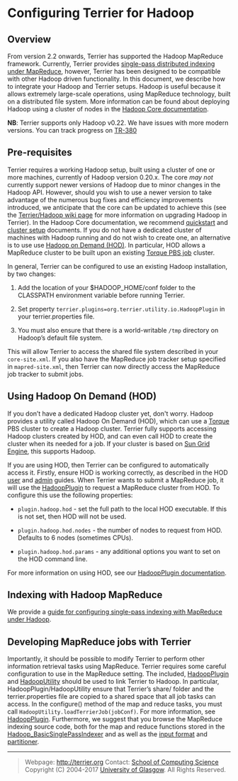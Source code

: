 Configuring Terrier for Hadoop
==============================

Overview
--------

From version 2.2 onwards, Terrier has supported the Hadoop MapReduce framework. Currently, Terrier provides [single-pass distributed indexing under MapReduce](hadoop_indexing.html), however, Terrier has been designed to be compatible with other Hadoop driven functionality. In this document, we describe how to integrate your Hadoop and Terrier setups. Hadoop is useful because it allows extremely large-scale operations, using MapReduce technology, built on a distributed file system. More information can be found about deploying Hadoop using a cluster of nodes in the [Hadoop Core documentation](http://hadoop.apache.org/core/docs/current/).

**NB**: Terrier supports only Hadoop v0.22. We have issues with more modern versions. You can track progress on [TR-380](http://terrier.org/issues/browse/TR-380)

Pre-requisites
--------------

Terrier requires a working Hadoop setup, built using a cluster of one or more machines, currently of Hadoop version 0.20.x. The core *may not* currently support newer versions of Hadoop due to minor changes in the Hadoop API. However, should you wish to use a newer version to take advantage of the numerous bug fixes and efficiency improvements introduced, we anticipate that the core can be updated to achieve this (see the [Terrier/Hadoop wiki page](http://ir.dcs.gla.ac.uk/wiki/Terrier/Hadoop) for more information on upgrading Hadoop in Terrier). In the Hadoop Core documentation, we recommend [quickstart](http://hadoop.apache.org/docs/r0.19.0/quickstart.html) and [cluster setup](http://hadoop.apache.org/docs/r0.19.0/cluster_setup.html) documents. If you do not have a dedicated cluster of machines with Hadoop running and do not wish to create one, an alternative is to use use [Hadoop on Demand (HOD)](http://hadoop.apache.org/docs/r0.19.0/hod_user_guide.html). In particular, HOD allows a MapReduce cluster to be built upon an existing [Torque PBS job](http://www.adaptivecomputing.com/products/open-source/torque/) cluster.

In general, Terrier can be configured to use an existing Hadoop installation, by two changes:

1.  Add the location of your $HADOOP\_HOME/conf folder to the CLASSPATH environment variable before running Terrier.

2.  Set property `terrier.plugins=org.terrier.utility.io.HadoopPlugin` in your terrier.properties file.

3.  You must also ensure that there is a world-writable `/tmp` directory on Hadoop’s default file system.

This will allow Terrier to access the shared file system described in your `core-site.xml`. If you also have the MapReduce job tracker setup specified in `mapred-site.xml`, then Terrier can now directly access the MapReduce job tracker to submit jobs.

Using Hadoop On Demand (HOD)
----------------------------

If you don’t have a dedicated Hadoop cluster yet, don't worry. Hadoop provides a utility called Hadoop On Demand (HOD), which can use a [Torque](http://www.adaptivecomputing.com/products/open-source/torque/) PBS cluster to create a Hadoop cluster. Terrier fully supports accessing Hadoop clusters created by HOD, and can even call HOD to create the cluster when its needed for a job. If your cluster is based on [Sun Grid Engine](http://gridengine.sunsource.net/), this supports Hadoop.

If you are using HOD, then Terrier can be configured to automatically access it. Firstly, ensure HOD is working correctly, as described in the HOD [user](http://hadoop.apache.org/docs/r0.19.0/hod_user_guide.html) and [admin](http://hadoop.apache.org/docs/r0.19.0/hod_admin_guide.html) guides. When Terrier wants to submit a MapReduce job, it will use the [HadoopPlugin](javadoc/org/terrier/utility/io/HadoopPlugin.html) to request a MapReduce cluster from HOD. To configure this use the following properties:

-   `plugin.hadoop.hod` - set the full path to the local HOD executable. If this is not set, then HOD will not be used.

-   `plugin.hadoop.hod.nodes` - the number of nodes to request from HOD. Defaults to 6 nodes (sometimes CPUs).

-   `plugin.hadoop.hod.params` - any additional options you want to set on the HOD command line.

For more information on using HOD, see our [HadoopPlugin documentation](javadoc/org/terrier/utility/io/HadoopPlugin.html).

Indexing with Hadoop MapReduce
------------------------------

We provide a [guide for configuring single-pass indexing with MapReduce under Hadoop](hadoop_indexing.html).

Developing MapReduce jobs with Terrier
--------------------------------------

Importantly, it should be possible to modify Terrier to perform other information retrieval tasks using MapReduce. Terrier requires some careful configuration to use in the MapReduce setting. The included, [HadoopPlugin](javadoc/org/terrier/utility/io/HadoopPlugin.html) and [HadoopUtility](javadoc/org/terrier/utility/io/HadoopUtility.html) should be used to link Terrier to Hadoop. In particular, HadoopPlugin/HadoopUtility ensure that Terrier’s share/ folder and the terrier.properties file are copied to a shared space that all job tasks can access. In the configure() method of the map and reduce tasks, you must call `HadoopUtility.loadTerrierJob(jobConf)`. For more information, see [HadoopPlugin](javadoc/org/terrier/utility/io/HadoopPlugin.html). Furthermore, we suggest that you browse the MapReduce indexing source code, both for the map and reduce functions stored in the [Hadoop\_BasicSinglePassIndexer](javadoc/org/terrier/structures/indexing/singlepass/hadoop/Hadoop_BasicSinglePassIndexer.html) and as well as the [input format](javadoc/org/terrier/structures/indexing/singlepass/hadoop/MultiFileCollectionInputFormat.html) and [partitioner](javadoc/org/terrier/structures/indexing/singlepass/hadoop/SplitEmittedTerm.html).

------------------------------------------------------------------------

> Webpage: <http://terrier.org>
> Contact: [School of Computing Science](http://www.dcs.gla.ac.uk/)
> Copyright (C) 2004-2017 [University of Glasgow](http://www.gla.ac.uk/). All Rights Reserved. 
